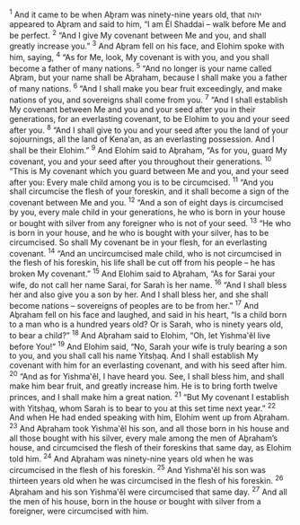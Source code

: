 <sup>1</sup> And it came to be when Aḇram was ninety-nine years old, that יהוה appeared to Aḇram and said to him, “I am Ĕl Shaddai – walk before Me and be perfect.
<sup>2</sup> “And I give My covenant between Me and you, and shall greatly increase you.”
<sup>3</sup> And Aḇram fell on his face, and Elohim spoke with him, saying,
<sup>4</sup> “As for Me, look, My covenant is with you, and you shall become a father of many nations.
<sup>5</sup> “And no longer is your name called Aḇram, but your name shall be Aḇraham, because I shall make you a father of many nations.
<sup>6</sup> “And I shall make you bear fruit exceedingly, and make nations of you, and sovereigns shall come from you.
<sup>7</sup> “And I shall establish My covenant between Me and you and your seed after you in their generations, for an everlasting covenant, to be Elohim to you and your seed after you.
<sup>8</sup> “And I shall give to you and your seed after you the land of your sojournings, all the land of Kena‛an, as an everlasting possession. And I shall be their Elohim.”
<sup>9</sup> And Elohim said to Aḇraham, “As for you, guard My covenant, you and your seed after you throughout their generations.
<sup>10</sup> “This is My covenant which you guard between Me and you, and your seed after you: Every male child among you is to be circumcised.
<sup>11</sup> “And you shall circumcise the flesh of your foreskin, and it shall become a sign of the covenant between Me and you.
<sup>12</sup> “And a son of eight days is circumcised by you, every male child in your generations, he who is born in your house or bought with silver from any foreigner who is not of your seed.
<sup>13</sup> “He who is born in your house, and he who is bought with your silver, has to be circumcised. So shall My covenant be in your flesh, for an everlasting covenant.
<sup>14</sup> “And an uncircumcised male child, who is not circumcised in the flesh of his foreskin, his life shall be cut off from his people – he has broken My covenant.”
<sup>15</sup> And Elohim said to Aḇraham, “As for Sarai your wife, do not call her name Sarai, for Sarah is her name.
<sup>16</sup> “And I shall bless her and also give you a son by her. And I shall bless her, and she shall become nations – sovereigns of peoples are to be from her.”
<sup>17</sup> And Aḇraham fell on his face and laughed, and said in his heart, “Is a child born to a man who is a hundred years old? Or is Sarah, who is ninety years old, to bear a child?”
<sup>18</sup> And Aḇraham said to Elohim, “Oh, let Yishma‛ĕl live before You!”
<sup>19</sup> And Elohim said, “No, Sarah your wife is truly bearing a son to you, and you shall call his name Yitsḥaq. And I shall establish My covenant with him for an everlasting covenant, and with his seed after him.
<sup>20</sup> “And as for Yishma‛ĕl, I have heard you. See, I shall bless him, and shall make him bear fruit, and greatly increase him. He is to bring forth twelve princes, and I shall make him a great nation.
<sup>21</sup> “But My covenant I establish with Yitsḥaq, whom Sarah is to bear to you at this set time next year.”
<sup>22</sup> And when He had ended speaking with him, Elohim went up from Aḇraham.
<sup>23</sup> And Aḇraham took Yishma‛ĕl his son, and all those born in his house and all those bought with his silver, every male among the men of Aḇraham’s house, and circumcised the flesh of their foreskins that same day, as Elohim told him.
<sup>24</sup> And Aḇraham was ninety-nine years old when he was circumcised in the flesh of his foreskin.
<sup>25</sup> And Yishma‛ĕl his son was thirteen years old when he was circumcised in the flesh of his foreskin.
<sup>26</sup> Aḇraham and his son Yishma‛ĕl were circumcised that same day.
<sup>27</sup> And all the men of his house, born in the house or bought with silver from a foreigner, were circumcised with him.
